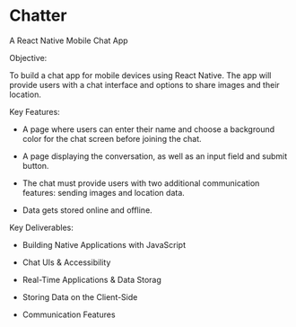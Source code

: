 # Chatter
A React Native Mobile Chat App


Objective:

To build a chat app for mobile devices using React Native. The app will
provide users with a chat interface and options to share images and their
location.


Key Features:

- A page where users can enter their name and choose a background color for the chat screen
before joining the chat.

- A page displaying the conversation, as well as an input field and submit button.

- The chat must provide users with two additional communication features: sending images
and location data.

- Data gets stored online and offline.


Key Deliverables:

- Building Native Applications with JavaScript

- Chat UIs & Accessibility

- Real-Time Applications & Data Storag

- Storing Data on the Client-Side

- Communication Features
